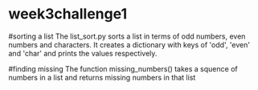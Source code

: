# week3challenge1
#sorting a list
The list_sort.py sorts a list in terms of odd numbers, even numbers and characters. It creates a dictionary with keys of 'odd', 'even' and 'char' and prints the values respectively.

#finding missing
The function missing_numbers() takes a squence of numbers in a list and returns missing numbers in that list


